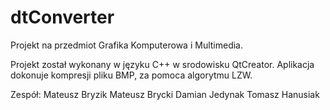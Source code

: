 # dtConverter
Projekt na przedmiot Grafika Komputerowa i Multimedia.

Projekt został wykonany w języku C++ w srodowisku QtCreator.
Aplikacja dokonuje kompresji pliku BMP, za pomoca algorytmu LZW.

Zespół:
Mateusz Bryzik
Mateusz Brycki
Damian Jedynak
Tomasz Hanusiak
